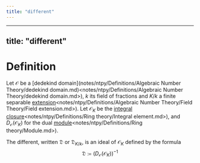 ```yaml
---
title: "different"
---
```


---
title: "different"
---

# Definition
Let $\mathcal{O}$ be a [dedekind domain](notes/ntpy/Definitions/Algebraic Number Theory/dedekind domain.md)<notes/ntpy/Definitions/Algebraic Number Theory/dedekind domain.md>), $k$ its field of fractions and $K/k$ a finite separable [extension]()<notes/ntpy/Definitions/Algebraic Number Theory/Field Theory/Field extension.md>). Let $\mathcal{O}_K$ be the [integral closure]()<notes/ntpy/Definitions/Ring theory/Integral element.md>), and $D_\mathcal{O}(\mathcal{O}_K)$ for the dual [module]()<notes/ntpy/Definitions/Ring theory/Module.md>).

The different, written $\mathfrak{D}$ or $\mathfrak{D}_{K/k}$, is an ideal of $\mathcal{O}_K$ defined by the formula $$\mathfrak{D}\coloneqq (D_\mathcal{O}(\mathcal{O}_K))^{-1}$$ 
